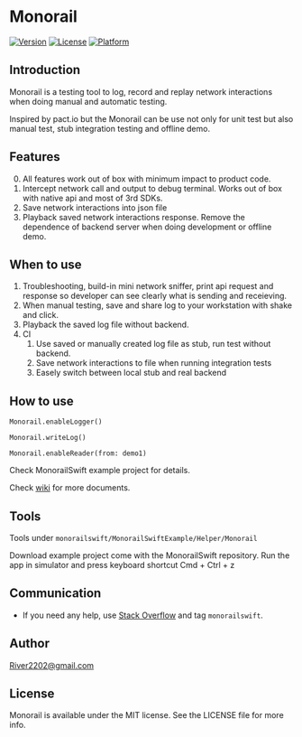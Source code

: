 # Monorail

[![Version](https://img.shields.io/cocoapods/v/https://cocoapods.org/pods/MonorailSwift.svg?style=flat)](https://cocoapods.org/pods/MonorailSwift)
[![License](https://img.shields.io/cocoapods/l/MonorailSwift.svg?style=flat)](https://cocoapods.org/pods/MonorailSwift)
[![Platform](https://img.shields.io/cocoapods/p/MonorailSwift.svg?style=flat)](https://cocoapods.org/pods/MonorailSwift)

## Introduction

Monorail is a testing tool to log, record and replay network interactions when doing manual and automatic testing. 

Inspired by pact.io but the Monorail can be use not only for unit test but also manual test, stub integration testing and offline demo.

## Features

0. All features work out of box with minimum impact to product code.
1. Intercept network call and output to debug terminal. Works out of box with native api and most of 3rd SDKs.
2. Save network interactions into json file
3. Playback saved network interactions response. Remove the dependence of backend server when doing development or offline demo. 

## When to use
1. Troubleshooting, build-in mini network sniffer, print api request and response so developer can see clearly what is sending and receieving.
2. When manual testing, save and share log to your workstation with shake and click.
3. Playback the saved log file without backend.
4. CI
    1. Use saved or manually created log file as stub, run test without backend.
    2. Save network interactions to file when running integration tests 
    3. Easely switch between local stub and real backend

## How to use

```Monorail.enableLogger()```

```Monorail.writeLog()```

```Monorail.enableReader(from: demo1)```

Check MonorailSwift example project for details.

Check [wiki](https://github.com/river2202/MonorailSwift/wiki) for more documents.

## Tools

Tools under ```monorailswift⁩/⁨MonorailSwift⁩Example/Helper⁩/Monorail⁩```

Download example project come with the MonorailSwift repository. Run the app in simulator and press keyboard shortcut Cmd + Ctrl + z

## Communication
- If you need any help, use [Stack Overflow](https://stackoverflow.com/questions/tagged/monorailswift) and tag `monorailswift`.

## Author

River2202@gmail.com

## License

Monorail is available under the MIT license. See the LICENSE file for more info.
